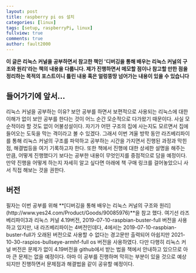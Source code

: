 ```yaml
---
layout: post
title: raspberry pi os 설치
categories: [linux]
tags: [setup, raspberryPi, linux]
fullview: true
comments: true
author: fault2000
---
```


**이 글은 리눅스 커널을 공부하면서 참고한 책인 '디버깅을 통해 배우는 리눅스 커널의 구조와 원리'라는 책의 내용을 다룹니다. 제가 진행하면서 메모할 점이나 참고할 만한 점을 정리하는 목적의 포스트이니 틀린 내용 혹은 얼렁뚱땅 넘어가는 내용이 있을 수 있습니다**

<h2>들어가기에 앞서...</h2>
 리눅스 커널을 공부하는 이유? 보안 공부를 하면서 보편적으로 사용되는 리눅스에 대한 이해가 없이 보안 공부를 한다는 것이 어느 순간 모순적으로 다가왔기 때문이다. 사실 모순적이라 할 것도 없이 어불성설이다. 자기가 어떤 구조의 집에 사는지도 모르면서 집에 들어오는 도둑을 막는 격이라고 볼 수 있겠다.
 그래서 이번 겨울 방학 동안 라즈베리파이를 통해 리눅스 커널의 구조를 파악하고 공부하는 시간을 가지면서 진행된 과정과 막힌 점, 해결법등을 여기 기록하고자 한다.
 또한 책에서 진행에 대한 상세한 설명을 해주는 만큼, 어떻게 진행했다기 보다는 공부한 내용이 무엇인지를 중점적으로 담을 예정이다. 만약 진행을 어떻게 하는지 자세히 알고 싶다면 아래에 책 구매 링크를 걸어놓았으니 사서 직접 해보는 것을 권한다.

<h2>버전</h2>
 필자는 이번 공부를 위해 **[디버깅을 통해 배우는 리눅스 커널의 구조와 원리](http://www.yes24.com/Product/Goods/90085976)**을 참고 했다. 여기선 라즈베리파이3과 리눅스 커널 4.19버전, 2019-07-10-raspbian-buster-full 버전을 사용하고 있지만, 내 라즈베리파이는 4버전인데다, 4에서는 2019-07-10-raspbian-buster-full가 오래된 버전으로 사용할 수 없다는 경고문만 출력되어 아쉽지만 2021-10-30-raspios-bullseye-armhf-full os 버전을 사용하였다. 다만 다행히 리눅스 커널 버전은 문제가 없이 4.19버전을 github에서 받는 법을 책에서 안내하고 있으므로 아마 큰 문제는 없을 예정이다. 아마 이 공부를 진행하며 막히는 부분이 있을 것으로 예상되지만 진행하면서 문제점과 해결법을 같이 공유할 예정이다.
 
